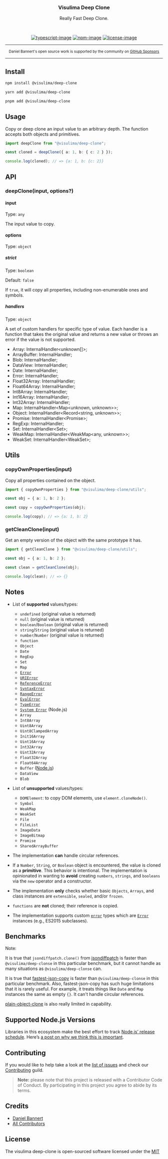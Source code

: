 <div align="center">
  <h3>Visulima Deep Clone</h3>
  <p>
  Really Fast Deep Clone.
  </p>
</div>

<br />

<div align="center">

[![typescript-image]][typescript-url] [![npm-image]][npm-url] [![license-image]][license-url]

</div>

---

<div align="center">
    <p>
        <sup>
            Daniel Bannert's open source work is supported by the community on <a href="https://github.com/sponsors/prisis">GitHub Sponsors</a>
        </sup>
    </p>
</div>

---

## Install

```sh
npm install @visulima/deep-clone
```

```sh
yarn add @visulima/deep-clone
```

```sh
pnpm add @visulima/deep-clone
```

## Usage

Copy or deep clone an input value to an arbitrary depth. The function accepts both objects and primitives.

```typescript
import deepClone from "@visulima/deep-clone";

const cloned = deepClone({ a: 1, b: { c: 2 } });

console.log(cloned); // => {a: 1, b: {c: 2}}
```

## API

### deepClone(input, options?)

#### input

Type: `any`

The input value to copy.

#### options

Type: `object`

##### strict

Type: `boolean`<br>

Default: `false`

If `true`, it will copy all properties, including non-enumerable ones and symbols.

##### handlers

Type: `object`

A set of custom handlers for specific type of value. Each handler is a function that takes the original value and returns a new value or throws an error if the value is not supported.

- Array: InternalHandler<unknown[]>;
- ArrayBuffer: InternalHandler<ArrayBuffer>;
- Blob: InternalHandler<Blob>;
- DataView: InternalHandler<DataView>;
- Date: InternalHandler<Date>;
- Error: InternalHandler<Error>;
- Float32Array: InternalHandler<Float32Array>;
- Float64Array: InternalHandler<Float64Array>;
- Int8Array: InternalHandler<Int8Array>;
- Int16Array: InternalHandler<Int16Array>;
- Int32Array: InternalHandler<Int32Array>;
- Map: InternalHandler<Map<unknown, unknown>>;
- Object: InternalHandler<Record<string, unknown>>;
- Promise: InternalHandler<Promise<unknown>>;
- RegExp: InternalHandler<RegExp>;
- Set: InternalHandler<Set<unknown>>;
- WeakMap: InternalHandler<WeakMap<any, unknown>>;
- WeakSet: InternalHandler<WeakSet<any>>;

## Utils

### copyOwnProperties(input)

Copy all properties contained on the object.

```typescript
import { copyOwnProperties } from "@visulima/deep-clone/utils";

const obj = { a: 1, b: 2 };

const copy = copyOwnProperties(obj);

console.log(copy); // => {a: 1, b: 2}
```

### getCleanClone(input)

Get an empty version of the object with the same prototype it has.

```typescript
import { getCleanClone } from "@visulima/deep-clone/utils";

const obj = { a: 1, b: 2 };

const clean = getCleanClone(obj);

console.log(clean); // => {}
```

## Notes

- List of **supported** values/types:

    - `undefined` (original value is returned)
    - `null` (original value is returned)
    - `boolean`/`Boolean` (original value is returned)
    - `string`/`String` (original value is returned)
    - `number`/`Number` (original value is returned)
    - `function`
    - `Object`
    - `Date`
    - `RegExp`
    - `Set`
    - `Map`
    - [`Error`][mdn-error]
    - [`URIError`][mdn-uri-error]
    - [`ReferenceError`][mdn-reference-error]
    - [`SyntaxError`][mdn-syntax-error]
    - [`RangeError`][mdn-range-error]
    - [`EvalError`][mdn-eval-error]
    - [`TypeError`][mdn-type-error]
    - [`System Error`][node-system-error] (Node.js)
    - `Array`
    - `Int8Array`
    - `Uint8Array`
    - `Uint8ClampedArray`
    - `Init16Array`
    - `Uint16Array`
    - `Int32Array`
    - `Uint32Array`
    - `Float32Array`
    - `Float64Array`
    - `Buffer` ([Node.js][node-buffer])
    - `DataView`
    - `Blob`

- List of **unsupported** values/types:

    - `DOMElement`: to copy DOM elements, use `element.cloneNode()`.
    - `Symbol`
    - `WeakMap`
    - `WeakSet`
    - `File`
    - `FileList`
    - `ImageData`
    - `ImageBitmap`
    - `Promise`
    - `SharedArrayBuffer`

- The implementation **can** handle circular references.
- If a `Number`, `String`, or `Boolean` object is encountered, the value is cloned as a **primitive**. This behavior is intentional. The implementation is opinionated in wanting to **avoid** creating `numbers`, `strings`, and `booleans` via the `new` operator and a constructor.
- The implementation **only** checks whether basic `Objects`, `Arrays`, and class instances are `extensible`, `sealed`, and/or `frozen`.
- `functions` are **not** cloned; their reference is copied.
- The implementation supports custom [`error`][mdn-error] types which are [`Error`][mdn-error] instances (e.g., ES2015 subclasses).

## Benchmarks

Note:

It is true that `jsondiffpatch.clone()` from [jsondiffpatch](https://www.npmjs.com/package/jsondiffpatch) is faster than `@visulima/deep-clonse` in this particular benchmark, but it cannot handle as many situations as `@visulima/deep-clonse` can.

It is true that [fastest-json-copy](https://www.npmjs.com/package/fastest-json-copy) is faster than `@visulima/deep-clonse` in this particular benchmark. Also, fastest-json-copy has such huge limitations that it is rarely useful. For example, it treats things like `Date` and `Map` instances the same as empty `{}`. It can't handle circular references.

[plain-object-clone](https://www.npmjs.com/package/plain-object-clone) is also really limited in capability.

## Supported Node.js Versions

Libraries in this ecosystem make the best effort to track [Node.js’ release schedule](https://github.com/nodejs/release#release-schedule).
Here’s [a post on why we think this is important](https://medium.com/the-node-js-collection/maintainers-should-consider-following-node-js-release-schedule-ab08ed4de71a).

## Contributing

If you would like to help take a look at the [list of issues](https://github.com/visulima/visulima/issues) and check our [Contributing](.github/CONTRIBUTING.md) guild.

> **Note:** please note that this project is released with a Contributor Code of Conduct. By participating in this project you agree to abide by its terms.

## Credits

- [Daniel Bannert](https://github.com/prisis)
- [All Contributors](https://github.com/visulima/visulima/graphs/contributors)

## License

The visulima deep-clone is open-sourced software licensed under the [MIT][license-url]

[typescript-image]: https://img.shields.io/badge/Typescript-294E80.svg?style=for-the-badge&logo=typescript
[typescript-url]: "typescript"
[license-image]: https://img.shields.io/npm/l/@visulima/deep-clone?color=blueviolet&style=for-the-badge
[license-url]: LICENSE.md "license"
[npm-image]: https://img.shields.io/npm/v/@visulima/deep-clone/latest.svg?style=for-the-badge&logo=npm
[npm-url]: https://www.npmjs.com/package/@visulima/deep-clone/v/latest "npm"
[mdn-error]: https://developer.mozilla.org/en-US/docs/Web/JavaScript/Reference/Global_Objects/Error
[mdn-type-error]: https://developer.mozilla.org/en-US/docs/Web/JavaScript/Reference/Global_Objects/TypeError
[mdn-syntax-error]: https://developer.mozilla.org/en-US/docs/Web/JavaScript/Reference/Global_Objects/SyntaxError
[mdn-range-error]: https://developer.mozilla.org/en-US/docs/Web/JavaScript/Reference/Global_Objects/RangeError
[mdn-reference-error]: https://developer.mozilla.org/en-US/docs/Web/JavaScript/Reference/Global_Objects/ReferenceError
[mdn-uri-error]: https://developer.mozilla.org/en-US/docs/Web/JavaScript/Reference/Global_Objects/URIError
[mdn-eval-error]: https://developer.mozilla.org/en-US/docs/Web/JavaScript/Reference/Global_Objects/EvalError
[node-system-error]: https://nodejs.org/api/errors.html#errors_class_system_error
[node-buffer]: http://nodejs.org/api/buffer.html
